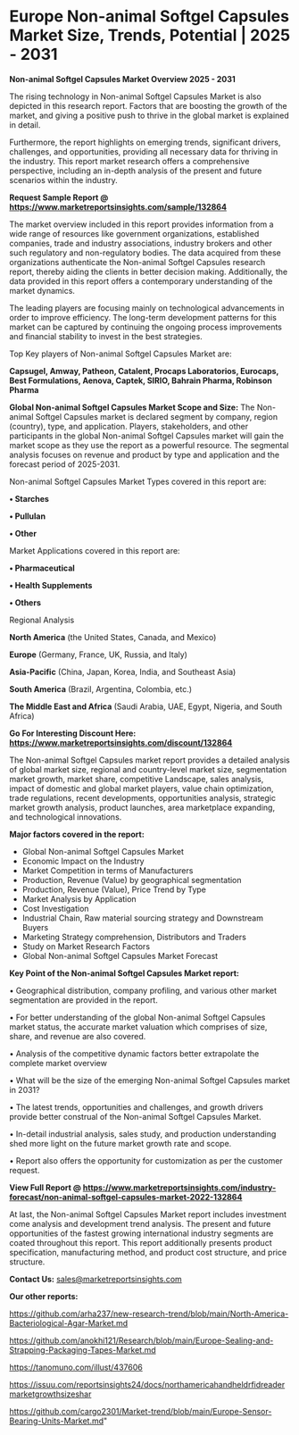 # Europe Non-animal Softgel Capsules Market Size, Trends, Potential | 2025 - 2031

<Strong> Non-animal Softgel Capsules Market Overview 2025 - 2031</strong>

The rising technology in Non-animal Softgel Capsules Market is also depicted in this research report. Factors that are boosting the growth of the market, and giving a positive push to thrive in the global market is explained in detail.

Furthermore, the report highlights on emerging trends, significant drivers, challenges, and opportunities, providing all necessary data for thriving in the industry. This report market research offers a comprehensive perspective, including an in-depth analysis of the present and future scenarios within the industry.

<strong>Request Sample Report @ <a href=https://www.marketreportsinsights.com/sample/132864>https://www.marketreportsinsights.com/sample/132864</a></strong>

The market overview included in this report provides information from a wide range of resources like government organizations, established companies, trade and industry associations, industry brokers and other such regulatory and non-regulatory bodies. The data acquired from these organizations authenticate the Non-animal Softgel Capsules research report, thereby aiding the clients in better decision making. Additionally, the data provided in this report offers a contemporary understanding of the market dynamics.

The leading players are focusing mainly on technological advancements in order to improve efficiency. The long-term development patterns for this market can be captured by continuing the ongoing process improvements and financial stability to invest in the best strategies.

Top Key players of Non-animal Softgel Capsules Market are:

<strong>Capsugel, Amway, Patheon, Catalent, Procaps Laboratorios, Eurocaps, Best Formulations, Aenova, Captek, SIRIO, Bahrain Pharma, Robinson Pharma</strong>

<strong><b>Global Non-animal Softgel Capsules Market Scope and Size:</b></strong>
The Non-animal Softgel Capsules market is declared segment by company, region (country), type, and application. Players, stakeholders, and other participants in the global Non-animal Softgel Capsules market will gain the market scope as they use the report as a powerful resource. The segmental analysis focuses on revenue and product by type and application and the forecast period of 2025-2031.

Non-animal Softgel Capsules Market Types covered in this report are:

<strong>• Starches

• Pullulan

• Other</strong>

Market Applications covered in this report are:

<strong>• Pharmaceutical

• Health Supplements

• Others</strong> 

Regional Analysis

<strong>North America</strong> (the United States, Canada, and Mexico)

<strong>Europe</strong> (Germany, France, UK, Russia, and Italy)

<strong>Asia-Pacific</strong> (China, Japan, Korea, India, and Southeast Asia)

<strong>South America</strong> (Brazil, Argentina, Colombia, etc.)

<strong>The Middle East and Africa</strong> (Saudi Arabia, UAE, Egypt, Nigeria, and South Africa)

<strong>Go For Interesting Discount Here: <a href=https://www.marketreportsinsights.com/discount/132864>https://www.marketreportsinsights.com/discount/132864</a></strong>

The Non-animal Softgel Capsules market report provides a detailed analysis of global market size, regional and country-level market size, segmentation market growth, market share, competitive Landscape, sales analysis, impact of domestic and global market players, value chain optimization, trade regulations, recent developments, opportunities analysis, strategic market growth analysis, product launches, area marketplace expanding, and technological innovations.

<strong><b>Major factors covered in the report:</b></strong>
<ul>
  <li>Global Non-animal Softgel Capsules Market </li>
  <li>Economic Impact on the Industry</li>
  <li>Market Competition in terms of Manufacturers</li>
  <li>Production, Revenue (Value) by geographical segmentation</li>
  <li>Production, Revenue (Value), Price Trend by Type</li>
  <li>Market Analysis by Application</li>
  <li>Cost Investigation</li>
  <li>Industrial Chain, Raw material sourcing strategy and Downstream Buyers</li>
  <li>Marketing Strategy comprehension, Distributors and Traders</li>
  <li>Study on Market Research Factors</li>
  <li>Global Non-animal Softgel Capsules Market Forecast</li>
</ul>

<strong><b>Key Point of the Non-animal Softgel Capsules Market report:</b></strong>

• Geographical distribution, company profiling, and various other market segmentation are provided in the report.

• For better understanding of the global Non-animal Softgel Capsules market status, the accurate market valuation which comprises of size, share, and revenue are also covered.

• Analysis of the competitive dynamic factors better extrapolate the complete market overview

• What will be the size of the emerging Non-animal Softgel Capsules market in 2031?

• The latest trends, opportunities and challenges, and growth drivers provide better construal of the Non-animal Softgel Capsules Market.

• In-detail industrial analysis, sales study, and production understanding shed more light on the future market growth rate and scope.

• Report also offers the opportunity for customization as per the customer request.

<strong><b>View Full Report @ <a href=https://www.marketreportsinsights.com/industry-forecast/non-animal-softgel-capsules-market-2022-132864>https://www.marketreportsinsights.com/industry-forecast/non-animal-softgel-capsules-market-2022-132864</a></b></strong>


At last, the Non-animal Softgel Capsules Market report includes investment come analysis and development trend analysis. The present and future opportunities of the fastest growing international industry segments are coated throughout this report. This report additionally presents product specification, manufacturing method, and product cost structure, and price structure.

<strong>Contact Us:</strong>
sales@marketreportsinsights.com

<strong>Our other reports:</strong>

<a href=https://github.com/arha237/new-research-trend/blob/main/North-America-Bacteriological-Agar-Market.md>https://github.com/arha237/new-research-trend/blob/main/North-America-Bacteriological-Agar-Market.md</a>

<a href=https://github.com/anokhi121/Research/blob/main/Europe-Sealing-and-Strapping-Packaging-Tapes-Market.md>https://github.com/anokhi121/Research/blob/main/Europe-Sealing-and-Strapping-Packaging-Tapes-Market.md</a>

<a href=https://tanomuno.com/illust/437606>https://tanomuno.com/illust/437606</a>

<a href=https://issuu.com/reportsinsights24/docs/northamericahandheldrfidreadermarketgrowthsizeshar>https://issuu.com/reportsinsights24/docs/northamericahandheldrfidreadermarketgrowthsizeshar</a>

<a href=https://github.com/cargo2301/Market-trend/blob/main/Europe-Sensor-Bearing-Units-Market.md>https://github.com/cargo2301/Market-trend/blob/main/Europe-Sensor-Bearing-Units-Market.md</a>"
